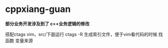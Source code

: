 # cppxiang-guan

**部分业务开发涉及到了 c++业务逻辑的修改**

搭配ctags vim，src/下面运行 ctags -R 生成索引文件，便于vim看代码的时候 找函数 变量来源

